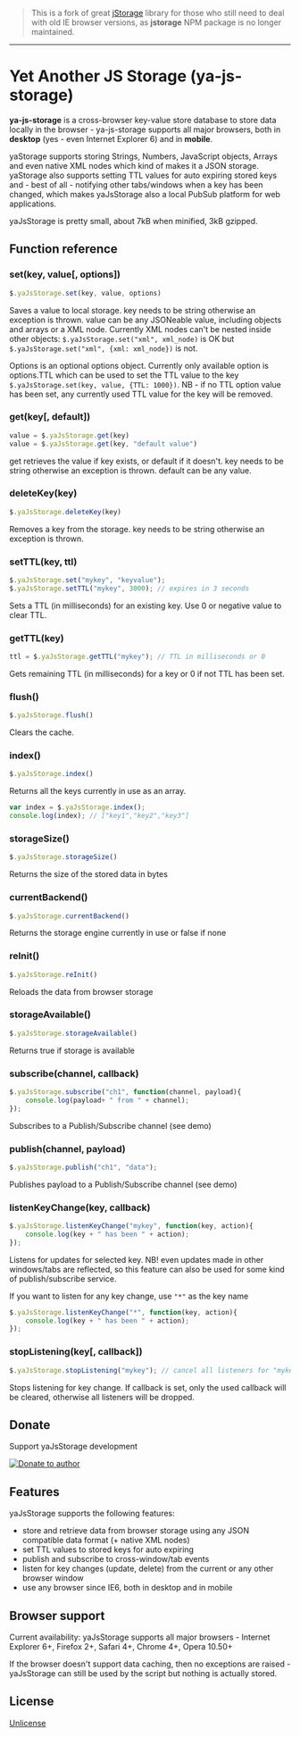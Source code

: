 

> This is a fork of great [jStorage](https://github.com/andris9/jStorage) library for those who still need to deal with old IE browser versions, as **jstorage** NPM package is no longer maintained. 
----

# Yet Another JS Storage (ya-js-storage)

**ya-js-storage** is a cross-browser key-value store database to store data locally in the browser - ya-js-storage supports all major browsers, both in **desktop** (yes - even Internet Explorer 6) and in **mobile**.

yaStorage supports storing Strings, Numbers, JavaScript objects, Arrays and even native XML nodes which kind of makes it a JSON storage. yaStorage also supports setting TTL values for auto expiring stored keys and - best of all - notifying other tabs/windows when a key has been changed, which makes yaJsStorage also a local PubSub platform for web applications.

yaJsStorage is pretty small, about 7kB when minified, 3kB gzipped.

## Function reference

### set(key, value[, options])

```javascript
$.yaJsStorage.set(key, value, options)
```

Saves a value to local storage. key needs to be string otherwise an exception is thrown. value can be any JSONeable value, including objects and arrays or a XML node.
Currently XML nodes can't be nested inside other objects: `$.yaJsStorage.set("xml", xml_node)` is OK but `$.yaJsStorage.set("xml", {xml: xml_node})` is not.

Options is an optional options object. Currently only available option is options.TTL which can be used to set the TTL value to the key `$.yaJsStorage.set(key, value, {TTL: 1000})`. NB - if no TTL option value has been set, any currently used TTL value for the key will be removed.

### get(key[, default])

```javascript
value = $.yaJsStorage.get(key)
value = $.yaJsStorage.get(key, "default value")
```

get retrieves the value if key exists, or default if it doesn't. key needs to be string otherwise an exception is thrown. default can be any value.

### deleteKey(key)

```javascript
$.yaJsStorage.deleteKey(key)
```

Removes a key from the storage. key needs to be string otherwise an exception is thrown.

### setTTL(key, ttl)

```javascript
$.yaJsStorage.set("mykey", "keyvalue");
$.yaJsStorage.setTTL("mykey", 3000); // expires in 3 seconds
```

Sets a TTL (in milliseconds) for an existing key. Use 0 or negative value to clear TTL.

### getTTL(key)

```javascript
ttl = $.yaJsStorage.getTTL("mykey"); // TTL in milliseconds or 0
```

Gets remaining TTL (in milliseconds) for a key or 0 if not TTL has been set.

### flush()

```javascript
$.yaJsStorage.flush()
```

Clears the cache.

### index()

```javascript
$.yaJsStorage.index()
```

Returns all the keys currently in use as an array.

```javascript
var index = $.yaJsStorage.index();
console.log(index); // ["key1","key2","key3"]
```

### storageSize()

```javascript
$.yaJsStorage.storageSize()
```

Returns the size of the stored data in bytes

### currentBackend()

```javascript
$.yaJsStorage.currentBackend()
```

Returns the storage engine currently in use or false if none

### reInit()

```javascript
$.yaJsStorage.reInit()
```

Reloads the data from browser storage

### storageAvailable()

```javascript
$.yaJsStorage.storageAvailable()
```

Returns true if storage is available

### subscribe(channel, callback)

```javascript
$.yaJsStorage.subscribe("ch1", function(channel, payload){
    console.log(payload+ " from " + channel);
});
```

Subscribes to a Publish/Subscribe channel (see demo)

### publish(channel, payload)

```javascript
$.yaJsStorage.publish("ch1", "data");
```

Publishes payload to a Publish/Subscribe channel (see demo)

### listenKeyChange(key, callback)

```javascript
$.yaJsStorage.listenKeyChange("mykey", function(key, action){
    console.log(key + " has been " + action);
});
```

Listens for updates for selected key. NB! even updates made in other windows/tabs are reflected, so this feature can also be used for some kind of publish/subscribe service.

If you want to listen for any key change, use `"*"` as the key name

```javascript
$.yaJsStorage.listenKeyChange("*", function(key, action){
    console.log(key + " has been " + action);
});
```

### stopListening(key[, callback])

```javascript
$.yaJsStorage.stopListening("mykey"); // cancel all listeners for "mykey" change
```

Stops listening for key change. If callback is set, only the used callback will be cleared, otherwise all listeners will be dropped.

## Donate

Support yaJsStorage development

[![Donate to author](https://www.paypalobjects.com/en_US/i/btn/btn_donate_SM.gif)](https://www.paypal.com/cgi-bin/webscr?cmd=_s-xclick&hosted_button_id=DB26KWR2BQX5W)

## Features

yaJsStorage supports the following features:

  * store and retrieve data from browser storage using any JSON compatible data format (+ native XML nodes)
  * set TTL values to stored keys for auto expiring
  * publish and subscribe to cross-window/tab events
  * listen for key changes (update, delete) from the current or any other browser window
  * use any browser since IE6, both in desktop and in mobile

## Browser support

Current availability: yaJsStorage supports all major browsers - Internet Explorer 6+, Firefox 2+,
Safari 4+, Chrome 4+, Opera 10.50+

If the browser doesn't support data caching, then no exceptions are raised - yaJsStorage can still
be used by the script but nothing is actually stored.

## License

[Unlicense](http://unlicense.org/)
